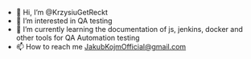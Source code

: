 - 👋 Hi, I’m @KrzysiuGetReckt
- 👀 I’m interested in QA testing
- 🌱 I’m currently learning the documentation of js, jenkins, docker and other tools for QA Automation testing
- 📫 How to reach me JakubKojmOfficial@gmail.com

<!---
KrzysiuGetReckt/KrzysiuGetReckt is a ✨ special ✨ repository because its `README.md` (this file) appears on your GitHub profile.
You can click the Preview link to take a look at your changes.
--->
